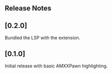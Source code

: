 ## Release Notes

## [0.2.0]

Bundled the LSP with the extension.

## [0.1.0]

Initial release with basic AMXXPawn highlighting.

